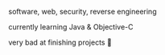 <p>software, web, security, reverse engineering</p>
<p>currently learning Java & Objective-C</p>
<p>very bad at finishing projects 🙏</p>
